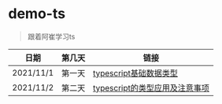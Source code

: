# demo-ts

> 跟着阿崔学习ts

| 日期      | 第几天 | 链接                                              |
| --------- | ------ | ------------------------------------------------- |
| 2021/11/1 | 第一天 | [typescript基础数据类型](./day1/index.md)         |
| 2021/11/2 | 第二天 | [typescript的类型应用及注意事项](./day2/index.md) |

